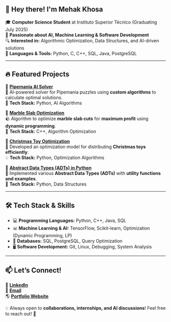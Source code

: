 ## 👋 Hey there! I'm Mehak Khosa
🎓 **Computer Science Student** at Instituto Superior Técnico (Graduating July 2025)  
🤖 **Passionate about AI, Machine Learning & Software Development**  
🔍 **Interested in:** Algorithmic Optimization, Data Structures, and AI-driven solutions  
📍 **Languages & Tools:** Python, C, C++, SQL, Java, PostgreSQL  

---

## 🔥 Featured Projects
📌 [**Pipemania AI Solver**](https://github.com/mehakkhosa/pipemania-ai-solver)  
🧩 AI-powered solver for Pipemania puzzles using **custom algorithms** to calculate optimal solutions.  
🚀 **Tech Stack:** Python, AI Algorithms  

📌 [**Marble Slab Optimization**](https://github.com/mehakkhosa/Marble-Slab-Optimization)  
🪨 Algorithm to optimize **marble slab cuts** for **maximum profit** using **dynamic programming**.  
🔧 **Tech Stack:** C++, Algorithm Optimization  

📌 [**Christmas Toy Optimization**](https://github.com/mehakkhosa/Christmas-Toy-Optimization)  
🎁 Developed an optimization model for distributing **Christmas toys efficiently**.  
💡 **Tech Stack:** Python, Optimization Algorithms  

📌 [**Abstract Data Types (ADTs) in Python**](https://github.com/mehakkhosa/adt-python-project)  
📂 Implemented various **Abstract Data Types (ADTs)** with **utility functions and examples**.  
🔧 **Tech Stack:** Python, Data Structures  

---

## 🛠 Tech Stack & Skills
- 💻 **Programming Languages:** Python, C++, Java, SQL  
- 📊 **Machine Learning & AI:** TensorFlow, Scikit-learn, Optimization (Dynamic Programming, LP)  
- 📂 **Databases:** SQL, PostgreSQL, Query Optimization  
- 🖥️ **Software Development:** Git, Linux, Debugging, System Analysis  

---

## 📫 Let’s Connect!
🔗 [**LinkedIn**](https://www.linkedin.com/in/mehak-khosa)  
💌 [**Email**](mailto:mehakkhosa22@gmail.com)  
🌎 [**Portfolio Website**](https://mehakkhosa.github.io/)

💡 Always open to **collaborations, internships, and AI discussions**! Feel free to reach out! 🚀  
